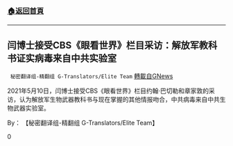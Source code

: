 ###  [:house:返回首頁](https://github.com/ourhimalayas/txt)
---

## 闫博士接受CBS《眼看世界》栏目采访：解放军教科书证实病毒来自中共实验室
` 秘密翻译组-精翻组 G-Translators/Elite Team` [轉載自GNews](https://gnews.org/zh-hans/1242060/)

2021年5月10日，闫博士接受CBS《眼看世界》栏目约翰·巴切勒和章家敦的采访，认为解放军生物武器教科书与现在掌握的其他情报吻合，中共病毒来自中共生物武器实验室。

By： 【秘密翻译组-精翻组 G-Translators/Elite Team】

0
